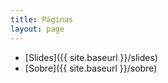 ```yaml
---
title: Páginas
layout: page
---
```


* [Slides]({{ site.baseurl }}/slides)
* [Sobre]({{ site.baseurl }}/sobre)

